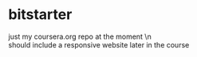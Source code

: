 bitstarter
==========

just my coursera.org repo at the moment \n <br>
should include a responsive website later in the course
